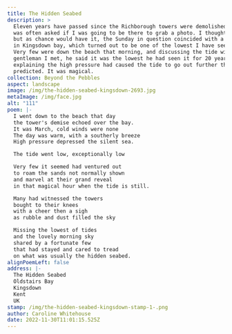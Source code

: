 ```yaml
---
title: The Hidden Seabed
description: >
  Eleven years have passed since the Richborough towers were demolished, and I
  was often asked if I was going to be there to grab a photo. I thought about it
  but as chance would have it, the Sunday in question coincided with a low tide
  in Kingsdown bay, which turned out to be one of the lowest I have seen so far.
  Very few were down the beach that morning, and discussing the tide with a
  gentleman I met, he said it was the lowest he had seen it for 20 years,
  explaining the high pressure had caused the tide to go out further than
  predicted. It was magical.
collection: Beyond the Pebbles
aspect: landscape
image: /img/the-hidden-seabed-kingsdown-2693.jpg
metaImage: /img/face.jpg
alt: "111"
poem: |-
  I went down to the beach that day
  the tower's demise echoed over the bay.
  It was March, cold winds were none
  The day was warm, with a southerly breeze
  High pressure depressed the silent sea.

  The tide went low, exceptionally low

  Very few it seemed had ventured out
  to roam the sands not normally shown 
  and marvel at their grand reveal 
  in that magical hour when the tide is still.

  Many had witnessed the towers 
  bought to their knees
  with a cheer then a sigh
  as rubble and dust filled the sky

  Missing the lowest of tides 
  and the lovely morning sky 
  shared by a fortunate few 
  that had stayed and cared to tread 
  on what was usually the hidden seabed.
alignPoemLeft: false
address: |-
  The Hidden Seabed
  Oldstairs Bay
  Kingsdown 
  Kent
  UK
stamp: /img/the-hidden-seabed-kingsdown-stamp-1-.png
author: Caroline Whitehouse
date: 2022-11-30T11:01:15.525Z
---
```

